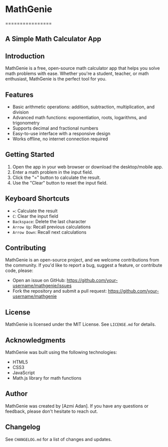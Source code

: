 # MathGenie
================

A Simple Math Calculator App
-----------------------------

## Introduction

MathGenie is a free, open-source math calculator app that helps you solve math problems with ease. Whether you're a student, teacher, or math enthusiast, MathGenie is the perfect tool for you.

## Features

* Basic arithmetic operations: addition, subtraction, multiplication, and division
* Advanced math functions: exponentiation, roots, logarithms, and trigonometry
* Supports decimal and fractional numbers
* Easy-to-use interface with a responsive design
* Works offline, no internet connection required

## Getting Started

1. Open the app in your web browser or download the desktop/mobile app.
2. Enter a math problem in the input field.
3. Click the "=" button to calculate the result.
4. Use the "Clear" button to reset the input field.

## Keyboard Shortcuts

* `=`: Calculate the result
* `C`: Clear the input field
* `Backspace`: Delete the last character
* `Arrow Up`: Recall previous calculations
* `Arrow Down`: Recall next calculations

## Contributing

MathGenie is an open-source project, and we welcome contributions from the community. If you'd like to report a bug, suggest a feature, or contribute code, please:

* Open an issue on GitHub: <https://github.com/your-username/mathgenie/issues>
* Fork the repository and submit a pull request: <https://github.com/your-username/mathgenie>

## License

MathGenie is licensed under the MIT License. See `LICENSE.md` for details.

## Acknowledgments

MathGenie was built using the following technologies:

* HTML5
* CSS3
* JavaScript
* Math.js library for math functions

## Author

MathGenie was created by [Azmi Adan]. If you have any questions or feedback, please don't hesitate to reach out.

## Changelog

See `CHANGELOG.md` for a list of changes and updates.